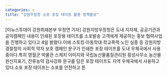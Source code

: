 ```yaml
---
categories: c
title: "강원우정청 소포 포장 테이프 활용 정책홍보"
---
```

[이뉴스투데이 강원취재본부 우정연 기자] 강원지방우정청은 도내 지자체, 공공기관과 공익캠페인 내용이 인쇄된 포장용 테이프를 소포발송 고객에게 제공하는 홍보 협력사업을 진행하고 있다고 4일 밝혔다.이에 스토킹‧아동학대‧학교폭력‧노인 실종 등 강원지방경찰청의 사회적 약자 보호 캠페인 문구가 인쇄한 포장 테이프를 도내 우체국에서 사용 중이다.특히 영월군 박물관 스케치 이미지와 국립농산물품질관리원 횡성사무소 농산물 원산지표기, 잔류농약 검사강화 문구를 담은 포장 테이프도 지역 우체국에서 사용하고 있다.소포 포장 테이프는 소포를 안전하고 튼